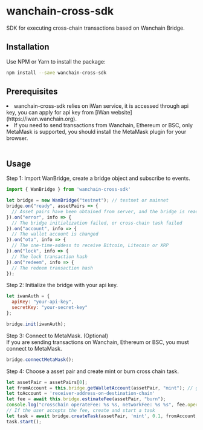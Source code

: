 wanchain-cross-sdk
========

SDK for executing cross-chain transactions based on Wanchain Bridge.

## Installation
Use NPM or Yarn to install the package:
```bash
npm install --save wanchain-cross-sdk
```

## Prerequisites
<li>wanchain-cross-sdk relies on iWan service, it is accessed through api key, you can apply for api key from [iWan website](https://iwan.wanchain.org).
<li>If you need to send transactions from Wanchain, Ethereum or BSC, only MetaMask is supported, you should install the MetaMask plugin for your browser.
<br><br>

## Usage

Step 1: Import WanBridge, create a bridge object and subscribe to events.

```javascript
import { WanBridge } from 'wanchain-cross-sdk'

let bridge = new WanBridge("testnet"); // testnet or mainnet
bridge.on("ready", assetPairs => {
  // Asset pairs have been obtained from server, and the bridge is ready for crosschain
}).on("error", info => {
  // The bridge initialization failed, or cross-chain task failed
}).on("account", info => {
  // The wallet account is changed
}).on("ota", info => {
  // The one-time-addess to receive Bitcoin, Litecoin or XRP
}).on("lock", info => {
  // The lock transaction hash
}).on("redeem", info => {
  // The redeem transaction hash
});
```  

Step 2: Initialize the bridge with your api key.

```javascript
let iwanAuth = {
  apiKey: "your-api-key",
  secretKey: "your-secret-key"
};

bridge.init(iwanAuth);
```

Step 3: Connect to MetaMask. (Optional)
<br>
If you are sending transactions on Wanchain, Ethereum or BSC, you must connect to MetaMask.
```javascript
bridge.connectMetaMask();
```

Step 4: Choose a asset pair and create mint or burn cross chain task.

```javascript
let assetPair = assetPairs[0];
let fromAccount = this.bridge.getWalletAccount(assetPair, "mint"); // get connected wallet account
let toAccount = 'receiver-address-on-destination-chain'
let fee = await this.bridge.estimateFee(assetPair, "burn");
console.log("crosschain operateFee: %s %s, networkFee: %s %s", fee.operateFee.value, fee.operateFee.unit, fee.networkFee.value, fee.networkFee.unit);
// If the user accepts the fee, create and start a task
let task = await bridge.createTask(assetPair, 'mint', 0.1, fromAccount, toAccount);
task.start();
```